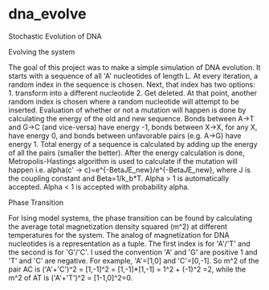# dna_evolve
Stochastic Evolution of DNA

Evolving the system

The goal of this project was to make a simple simulation of DNA evolution. It starts with a sequence of all 'A' nucleotides of length L. 
At every iteration, a random index in the sequence is chosen. Next, that index has two options: 1. transform into a different nucleotide 
2. Get deleted. At that point, another random index is chosen where a random nucleotide will attempt to be inserted. Evaluation of whether
or not a mutation will happen is done by calculating the energy of the old and new sequence. Bonds between A->T and G->C (and vice-versa)
have energy -1, bonds between X->X, for any X, have energy 0, and bonds between unfavorable pairs (e.g. A->G) have energy 1. Total energy
of a sequence is calculated by adding up the energy of all the pairs (smaller the better). After the energy calculation is done, 
Metropolis-Hastings algorithm is used to calculate if the mutation will happen i.e. alpha(c' -> c)=e^{-Beta*J*E_new}/e^{-Beta*J*E_new}, 
where J is the coupling constant and Beta=1/k_b*T. Alpha > 1 is automatically accepted. Alpha < 1 is accepted with probability alpha.

Phase Transition

For Ising model systems, the phase transition can be found by calculating the average total magnetization density squared (m^2) at 
different temperatures for the system. The analog of magnetization for DNA nucleotides is a representation as a tuple. The first index is
for 'A'/'T' and the second is for 'G'/'C'. I used the convention 'A' and 'G' are positive 1 and 'T' and 'C' are negative. For example, 
'A'=[1,0] and 'C'=[0,-1]. So m^2 of the pair AC is ('A'+'C')^2 = [1,-1]^2 = [1,-1]*[1,-1] = 1^2 + (-1)^2 =2, while the m^2 of AT is 
('A'+'T')^2 = [1-1,0]^2=0. 
